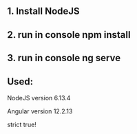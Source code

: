 ## 1. Install NodeJS
## 2. run in console npm install
## 3. run in console ng serve

## Used:
NodeJS version 6.13.4

Angular version 12.2.13

strict true!
